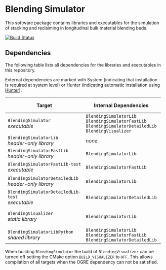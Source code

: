 # Blending Simulator
This software package contains libraries and executables for the simulation of stacking and reclaiming in longitudinal bulk material blending beds.

[![Build Status](https://travis-ci.com/jcbachmann/blending-simulation.svg?branch=master)](https://travis-ci.com/jcbachmann/blending-simulation)

## Dependencies
The following table lists all dependencies for the libraries and executables in this repository.

External dependencies are marked with System (indicating that installation is required at system level) or Hunter (indicating automatic installation using [Hunter](https://docs.hunter.sh/en/latest/)).

| Target | Internal Dependencies | External Dependencies |
| ------ | --------------------- | --------------------- |
| `BlendingSimulator`<br>*executable* | `BlendingSimulatorLib`<br>`BlendingSimulatorFastLib`<br>`BlendingSimulatorDetailedLib`<br>`BlendingVisualizer` | [Boost](https://www.boost.org) ([Hunter](https://docs.hunter.sh/en/latest/packages/pkg/Boost.html)) | 
| `BlendingSimulatorLib`<br>*header-only library* | *none* | *none* |
| `BlendingSimulatorFastLib`<br>*header-only library* | `BlendingSimulatorLib` | *none* |
| `BlendingSimulatorFastLib-test`<br>*executable* | `BlendingSimulatorFastLib` | [Google Test](https://github.com/google/googletest) ([Hunter](https://docs.hunter.sh/en/latest/packages/pkg/GTest.html)) |
| `BlendingSimulatorDetailedLib`<br>*header-only library* | `BlendingSimulatorLib` | [Bullet Physics](https://github.com/bulletphysics/bullet3) ([Hunter](https://docs.hunter.sh/en/latest/packages/pkg/bullet.html)) |
| `BlendingSimulatorDetailedLib-test`<br>*executable* | `BlendingSimulatorDetailedLib` | [Google Test](https://github.com/google/googletest) ([Hunter](https://docs.hunter.sh/en/latest/packages/pkg/GTest.html)) |
| `BlendingVisualizer`<br>*static library* | `BlendingSimulatorLib` | [OGRE](https://github.com/OGRECave/ogre) (System)<br>[SDL2](https://www.libsdl.org) ([Hunter](https://docs.hunter.sh/en/latest/packages/pkg/SDL2.html)) |
| `BlendingSimulatorLibPython`<br>*shared library* | `BlendingSimulatorLib`<br>`BlendingSimulatorFastLib`<br>`BlendingSimulatorDetailedLib` | [pybind11](https://github.com/pybind/pybind11) ([Hunter](https://docs.hunter.sh/en/latest/packages/pkg/pybind11.html)) |

When building `BlendingSimulator` the build of `BlendingVisualizer` can be turned off setting the CMake option `BUILD_VISUALIZER` to `OFF`. This allows compilation of all targets when the OGRE dependency can not be satisfied. 
